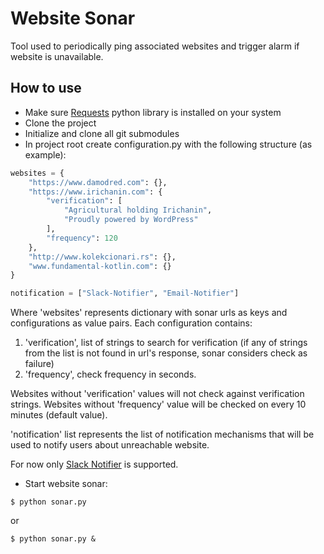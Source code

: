 # Website Sonar

Tool used to periodically ping associated websites and trigger alarm if website is unavailable.

## How to use

- Make sure [Requests](http://docs.python-requests.org/en/latest/) python library is installed on your system
- Clone the project
- Initialize and clone all git submodules
- In project root create configuration.py with the following structure (as example):

```python
websites = {
    "https://www.damodred.com": {},
    "https://www.irichanin.com": {
        "verification": [
            "Agricultural holding Irichanin",
            "Proudly powered by WordPress"
        ],
        "frequency": 120
    },
    "http://www.kolekcionari.rs": {},
    "www.fundamental-kotlin.com": {}
}

notification = ["Slack-Notifier", "Email-Notifier"]
```

Where 'websites' represents dictionary with sonar urls as keys and configurations as value pairs.
Each configuration contains:
    
1. 'verification', list of strings to search for verification (if any of strings from the list is not found in url's response, sonar considers check as failure)
2. 'frequency', check frequency in seconds.

Websites without 'verification' values will not check against verification strings.
Websites without 'frequency' value will be checked on every 10 minutes (default value).

'notification' list represents the list of notification mechanisms that will be used to notify users about unreachable website.

For now only [Slack Notifier](https://github.com/milos85vasic/Slack-Notifier) is supported.

- Start website sonar:
```
$ python sonar.py
```

or

```
$ python sonar.py &
```
